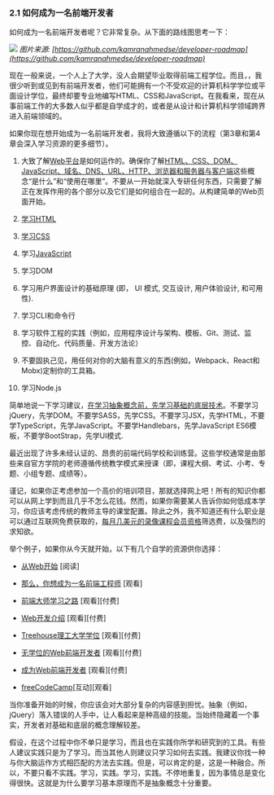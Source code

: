 ### 2.1 如何成为一名前端开发者

如何成为一名前端开发者呢？它非常复杂。从下面的路线图思考一下：

![](https://frontendmasters.com/books/front-end-handbook/2019/assets/images/frontend.png)
*图片来源: [https://github.com/kamranahmedse/developer-roadmap](https://github.com/kamranahmedse/developer-roadmap)*

现在一般来说，一个人上了大学，没人会期望毕业取得前端工程学位。而且，，我很少听到或见到有前端开发者，他们可能拥有一个不受欢迎的计算机科学学位或平面设计学位，最终却要专业地编写HTML、CSS和JavaScript。在我看来，现在从事前端工作的大多数人似乎都是自学成才的，或者是从设计和计算机科学领域跨界进入前端领域的。

如果你现在想开始成为一名前端开发者，我将大致遵循以下的流程（第3章和第4章会深入学习资源的更多细节）。

1. 大致了解[Web](https://developer.mozilla.org/en-US/docs/Learn/Getting_started_with_the_web/How_the_Web_works)[平台](https://developer.mozilla.org/en-US/docs/Learn/Common_questions/How_does_the_Internet_work)是如何运作的。确保你了解[HTML、CSS、DOM、JavaScript、域名、DNS、URL、HTTP、浏览器和服务器与客户端](https://developer.mozilla.org/en-US/docs/Learn/Getting_started_with_the_web)这些概念“是什么”和“使用在哪里”。不要从一开始就深入专研任何东西，只需要了解正在发挥作用的各个部分以及它们是如何组合在一起的。从构建简单的Web页面开始。

2. [学习HTML](https://developer.mozilla.org/en-US/docs/Learn/HTML)

3. [学习CSS](https://developer.mozilla.org/en-US/docs/Learn/CSS)

4. 学习[JavaScript](https://youtu.be/QjKH1J77gjI?list=PL055Epbe6d5bQubu5EWf_kUNA3ef_qbmL)

5. 学习DOM

6. 学习用户界面设计的基础原理 (即， UI 模式, 交互设计, 用户体验设计, 和可用性).
7. 学习CLI和命令行

8. 学习软件工程的实践（例如，应用程序设计与架构、模板、Git、测试、监控、自动化、代码质量、开发方法论）

9. 不要固执己见，用任何对你的大脑有意义的东西(例如，Webpack、React和Mobx)定制你的工具箱。

10. 学习Node.js

简单地说一下学习建议，[在学习抽象概念前，先学习基础的底层技术](https://youtu.be/QjKH1J77gjI?list=PL055Epbe6d5bQubu5EWf_kUNA3ef_qbmL)。不要学习jQuery，先学DOM。不要学SASS，先学CSS。不要学习JSX，先学HTML，不要学TypeScript，先学JavaScript。不要学Handlebars，先学JavaScript ES6模板，不要学BootStrap，先学UI模式.

最近出现了许多未经认证的、昂贵的前端代码学校和训练营。这些学校通常是由那些来自官方学院的老师遵循传统教学模式来授课（即，课程大纲、考试、小考、专题、小组专题、成绩等）。

谨记，如果你正考虑参加一个高价的培训项目，那就选择网上吧！所有的知识你都可以从网上学到而且几乎不怎么花钱。然而，如果你需要某人告诉你如何低成本学习，你应该考虑传统的教师主导的课堂配置。除此之外，我不知道还有什么职业是可以通过互联网免费获取的，[每月几美元的录像课程会员资格](https://frontendmasters.com/join/)筛选费，以及强烈的求知欲。

举个例子，如果你从今天就开始，以下有几个自学的资源供你选择：

- [从Web开始](https://developer.mozilla.org/en-US/docs/Learn/Getting_started_with_the_web) [阅读]

- [那么，你想成为一名前端工程师](https://developer.mozilla.org/en-US/docs/Learn/Getting_started_with_the_web) [观看]

- [前端大师学习之路](https://frontendmasters.com/learn) [观看][付费]

- [Web开发介绍](https://frontendmasters.com/courses/web-development-v2/) [观看][付费]

- [Treehouse理工大学学位](https://teamtreehouse.com/techdegree/front-end-web-development-2) [观看][付费]

- [无学位的Web前端开发者](https://www.udacity.com/course/front-end-web-developer-nanodegree--nd001) [观看][付费]

- [成为Web前端开发者](https://www.lynda.com/learning-paths/Web/become-a-front-end-web-developer) [观看][付费]

- [freeCodeCamp](https://learn.freecodecamp.org/)[互动][观看]

当你准备开始的时候，你应该会对大部分复杂的内容感到担忧。抽象（例如，jQuery）落入错误的人手中，让人看起来是种高级的技能。当始终隐藏着一个事实，开发者对基础和底层的概念理解较差。

假设，在这个过程中你不单只是学习，而且也在实践你所学和研究到的工具。有些人建议实践只是为了学习。而当其他人则建议只学习如何去实践。我建议你找一种与你大脑运作方式相匹配的方法去实践。但是，可以肯定的是，这是一种融合。所以，不要只看不实践。学习，实践。学习，实践。不停地重复，因为事情总是变化得很快。这就是为什么要学习基本原理而不是抽象概念十分重要。

